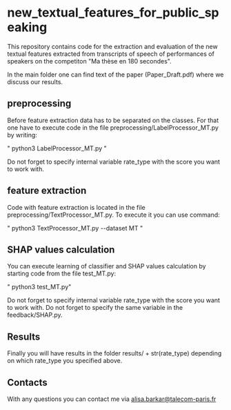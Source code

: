 # new_textual_features_for_public_speaking


This repository contains code for the extraction and evaluation of the new textual features extracted from transcripts of speech of performances of speakers on the competiton "Ma thèse en 180 secondes". 

In the main folder one can find text of the paper (Paper_Draft.pdf) where we discuss our results.

## preprocessing

Before feature extraction data has to be separated on the classes. For that one have to execute code in the file preprocessing/LabelProcessor_MT.py by writing:

" python3 LabelProcessor_MT.py "

Do not forget to specify internal variable rate_type with the score you want to work with.

## feature extraction

Code with feature extraction is located in the file preprocessing/TextProcessor_MT.py. To execute it you can use command:

" python3 TextProcessor_MT.py --dataset MT "

## SHAP values calculation

You can execute learning of classifier and SHAP values calculation by starting code from the file test_MT.py:

" python3 test_MT.py"

Do not forget to specify internal variable rate_type with the score you want to work with. Do not forget to specify the same variable in the feedback/SHAP.py.

## Results

Finally you will have results in the folder results/ + str(rate_type) depending on which rate_type you specified above.


## Contacts

With any questions you can contact me via alisa.barkar@talecom-paris.fr


